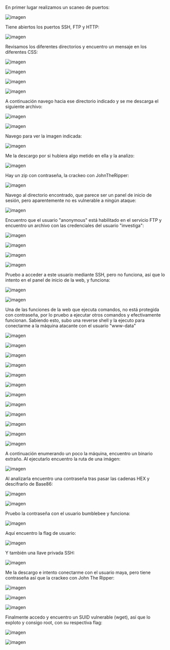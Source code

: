En primer lugar realizamos un scaneo de puertos:

![imagen](https://github.com/Dani-ITB24/Proyecto-Final/assets/99719204/3fbaa6df-a8c5-4211-8d67-16a10c971941)

Tiene abiertos los puertos SSH, FTP y HTTP:

![imagen](https://github.com/Dani-ITB24/Proyecto-Final/assets/99719204/c731883d-fdef-4570-ab40-d94744e94526)

Revisamos los diferentes directorios y encuentro un mensaje en los diferentes CSS:

![imagen](https://github.com/Dani-ITB24/Proyecto-Final/assets/99719204/cff05f2b-d6aa-4908-ac47-26d65feba064)

![imagen](https://github.com/Dani-ITB24/Proyecto-Final/assets/99719204/618291d5-9bac-4cbb-a03d-64c8617ef8b5)

![imagen](https://github.com/Dani-ITB24/Proyecto-Final/assets/99719204/0006e662-79ca-46a1-a639-de8ef2200bf8)

![imagen](https://github.com/Dani-ITB24/Proyecto-Final/assets/99719204/43bccfda-f89f-4924-908f-93d6c869067d)

A continuación navego hacia ese directorio indicado y se me descarga el siguiente archivo:

![imagen](https://github.com/Dani-ITB24/Proyecto-Final/assets/99719204/47a2bb82-285d-434d-9efd-51c25de5059a)

![imagen](https://github.com/Dani-ITB24/Proyecto-Final/assets/99719204/6f0f9e5b-f230-4820-9eb5-753d05fe58b1)

Navego para ver la imagen indicada:

![imagen](https://github.com/Dani-ITB24/Proyecto-Final/assets/99719204/764d92bd-0f95-4516-81c8-df4aedd37175)

Me la descargo por si hubiera algo metido en ella y la analizo:

![imagen](https://github.com/Dani-ITB24/Proyecto-Final/assets/99719204/3cbe9f40-d191-49e3-89d2-83bebf7a6b14)

Hay un zip con contraseña, la crackeo con JohnTheRipper:

![imagen](https://github.com/Dani-ITB24/Proyecto-Final/assets/99719204/3727d05d-3fab-4f47-bcd3-98513b6fc607)

Navego al directorio encontrado, que parece ser un panel de inicio de sesión, pero aparentemente no es vulnerable a ningún ataque:

![imagen](https://github.com/Dani-ITB24/Proyecto-Final/assets/99719204/28f0dd0e-0fb3-48b1-b3cb-babdbd8bff4b)

Encuentro que el usuario "anonymous" está habilitado en el servicio FTP y encuentro un archivo con las credenciales del usuario "investiga":

![imagen](https://github.com/Dani-ITB24/Proyecto-Final/assets/99719204/42bc0c4f-0738-4813-b52d-f03ce23a3310)

![imagen](https://github.com/Dani-ITB24/Proyecto-Final/assets/99719204/e7625376-d5ce-488a-8926-63da414702b6)

![imagen](https://github.com/Dani-ITB24/Proyecto-Final/assets/99719204/801314ca-523f-470b-a583-ba75961d330d)

![imagen](https://github.com/Dani-ITB24/Proyecto-Final/assets/99719204/668adb54-8f3a-4e90-93b5-276b3713e077)

Pruebo a acceder a este usuario mediante SSH, pero no funciona, así que lo intento en el panel de inicio de la web, y funciona:

![imagen](https://github.com/Dani-ITB24/Proyecto-Final/assets/99719204/72fbe24c-79a8-429e-bdb7-4547181ef296)

![imagen](https://github.com/Dani-ITB24/Proyecto-Final/assets/99719204/4b8d0b99-a8c3-4689-99f8-1acfd5f964bc)

Una de las funciones de la web que ejecuta comandos, no está protegida con contraseña, por lo pruebo a ejecutar otros comandos y efectivamente funcionan. Sabiendo esto, subo una reverse shell y la ejecuto para conectarme a la máquina atacante con el usuario "www-data"

![imagen](https://github.com/Dani-ITB24/Proyecto-Final/assets/99719204/a0636d19-174e-4a39-aba9-5378972319a7)

![imagen](https://github.com/Dani-ITB24/Proyecto-Final/assets/99719204/ab6b9321-4891-442a-b928-633b3512fda5)

![imagen](https://github.com/Dani-ITB24/Proyecto-Final/assets/99719204/8111c4c4-7db1-4d00-891d-dbd8a0486603)

![imagen](https://github.com/Dani-ITB24/Proyecto-Final/assets/99719204/ea6d593c-9c0d-4906-9a8e-b44d2f4ffc7a)

![imagen](https://github.com/Dani-ITB24/Proyecto-Final/assets/99719204/37da0d3c-b0b4-4304-bd44-c8e0e0c62653)

![imagen](https://github.com/Dani-ITB24/Proyecto-Final/assets/99719204/b02b6b1d-1f0c-446e-958c-3eac5a34fbdb)

![imagen](https://github.com/Dani-ITB24/Proyecto-Final/assets/99719204/fa89f572-8c23-4c2c-ac75-b1da8369c624)

![imagen](https://github.com/Dani-ITB24/Proyecto-Final/assets/99719204/01bf730a-8846-4de4-9f88-6f767dffe4eb)

![imagen](https://github.com/Dani-ITB24/Proyecto-Final/assets/99719204/537d088a-11f9-4ebc-8707-de2556b5f097)

![imagen](https://github.com/Dani-ITB24/Proyecto-Final/assets/99719204/8b430011-e6d8-4dff-a2c7-d4fe160838e4)

![imagen](https://github.com/Dani-ITB24/Proyecto-Final/assets/99719204/7bbc25cf-e59c-45a3-943a-3a68cdce9f90)

![imagen](https://github.com/Dani-ITB24/Proyecto-Final/assets/99719204/3f782d04-43c4-476f-b429-99a6c75742b3)

A continuación enumerando un poco la máquina, encuentro un binario extraño. Al ejecutarlo encuentro la ruta de una imágen:

![imagen](https://github.com/Dani-ITB24/Proyecto-Final/assets/99719204/2588e7ff-4473-4d6a-880f-01829caa3f87)

Al analizarla encuentro una contraseña tras pasar las cadenas HEX y descifrarlo de Base86:

![imagen](https://github.com/Dani-ITB24/Proyecto-Final/assets/99719204/c27357d5-1c05-4aac-9d1a-0f2854b78ee3)

![imagen](https://github.com/Dani-ITB24/Proyecto-Final/assets/99719204/3567f72c-906e-4d43-8aca-0ef9224de9f2)

Pruebo la contraseña con el usuario bumblebee y funciona:

![imagen](https://github.com/Dani-ITB24/Proyecto-Final/assets/99719204/523d6b92-3c5b-4f1c-a144-3d68ceaaf93c)

Aquí encuentro la flag de usuario:

![imagen](https://github.com/Dani-ITB24/Proyecto-Final/assets/99719204/f89f8697-fc07-413f-ba14-980fec5d8a1d)

Y también una llave privada SSH:

![imagen](https://github.com/Dani-ITB24/Proyecto-Final/assets/99719204/35844140-4c6d-4378-9f08-839e4c61fc61)

Me la descargo e intento conectarme con el usuario maya, pero tiene contraseña así que la crackeo con John The Ripper:

![imagen](https://github.com/Dani-ITB24/Proyecto-Final/assets/99719204/7047aa9a-dedc-49be-b0a2-68c996afd7d3)

![imagen](https://github.com/Dani-ITB24/Proyecto-Final/assets/99719204/fff0a07a-a2a5-4155-b87c-568fb9dc64f8)

![imagen](https://github.com/Dani-ITB24/Proyecto-Final/assets/99719204/d6d5a8f8-4a72-49f3-adf2-b7b4a7b5948a)

Finalmente accedo y encuentro un SUID vulnerable (wget), así que lo exploto y consigo root, con su respectiva flag:

![imagen](https://github.com/Dani-ITB24/Proyecto-Final/assets/99719204/c264ac7e-df6b-49f0-9273-801964cf1eec)

![imagen](https://github.com/Dani-ITB24/Proyecto-Final/assets/99719204/cfcf6901-1c00-4a91-b324-3d58da8779e8)

